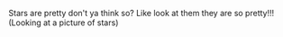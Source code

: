 Stars are pretty don't ya think so? Like look at them they are so pretty!!! (Looking at a picture of stars)